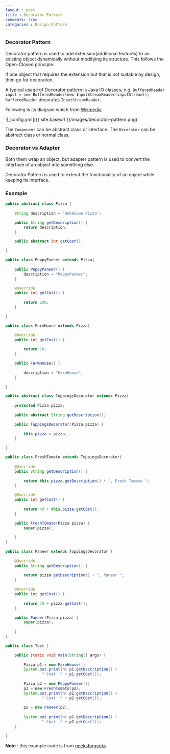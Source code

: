 ```yaml
---
layout : post
title : Decorator Pattern
comments: true
categories : Design Pattern
---
```


### Decorator Pattern

Decorator pattern is used to add extension(additional features) to an existing object dynamically 
without modifying its structure. This follows the Open-Closed principle.

If one object that requires the extension but that is not suitable by design, then go for decoration.

A typical usage of Decorator pattern is Java IO classes, 
e.g. `BufferedReader input = new BufferedReader(new InputStreamReader(inputStream));`
`BufferedReader` decorates `InputStreamReader`.

Following is its diagram which from [Wikipedia](https://upload.wikimedia.org/wikipedia/commons/thumb/e/e9/Decorator_UML_class_diagram.svg/600px-Decorator_UML_class_diagram.svg.png)

![_config.yml]({{ site.baseurl }}/images/decorator-pattern.png)

The `Component` can be abstract class or interface. The `Decorator` can be abstract class or normal class.

### Decorator vs Adapter

  Both them wrap an object, but adapter pattern is used to convert the interface of an object into something else. 
  
  Decorator Pattern is used to extend the functionality of an object while keeping its interface.

### Example

```java
public abstract class Pizza {
	
	String description = "Unkknown Pizza";

	public String getDescription() {
		return description;
	}

	public abstract int getCost();

}

public class PeppyPaneer extends Pizza{
	
	public PeppyPaneer() {
		description = "PeppyPaneer";
	}

	@Override
	public int getCost() {
		
		return 100;
	}

}

public class FarmHouse extends Pizza{

	@Override
	public int getCost() {
		
		return 10;
	}

	public FarmHouse() {
		
		description = "FarmHouse";
	}

}
```

```java
public abstract class ToppingsDecorator extends Pizza{
	
	protected Pizza pizza;
	
	public abstract String getDescription();

	public ToppingsDecorator(Pizza pizza) {
		
		this.pizza = pizza;
	}

}

public class FreshTomato extends ToppingsDecorator{
	
	@Override
	public String getDescription() {
		
		return this.pizza.getDescription() + ", Fresh Tomato ";
	}

	@Override
	public int getCost() {
		
		return 40 + this.pizza.getCost();
	}

	public FreshTomato(Pizza pizza) {
		super(pizza);
		
	}
}

public class Paneer extends ToppingsDecorator {
	
	@Override
	public String getDescription() {
		
		return pizza.getDescription() + ", Paneer ";
	}

	@Override
	public int getCost() {
		
		return 70 + pizza.getCost();
	}

	public Paneer(Pizza pizza) {
		super(pizza);
		
	}
}
```

```java
public class Test {

	public static void main(String[] args) {
		
		Pizza p1 = new FarmHouse();
		System.out.println( p1.getDescription() +
                " Cost :" + p1.getCost());
		
		Pizza p2 = new PeppyPaneer();
		p2 = new FreshTomato(p2);
		System.out.println( p2.getDescription() +
                " Cost :" + p2.getCost());
		
		p2 = new Paneer(p2);
		
		System.out.println( p2.getDescription() +
                " Cost :" + p2.getCost());
	}

}
```

**Note** : this example code is from [geeksforgeeks](https://www.geeksforgeeks.org/decorator-pattern-set-3-coding-the-design/)
